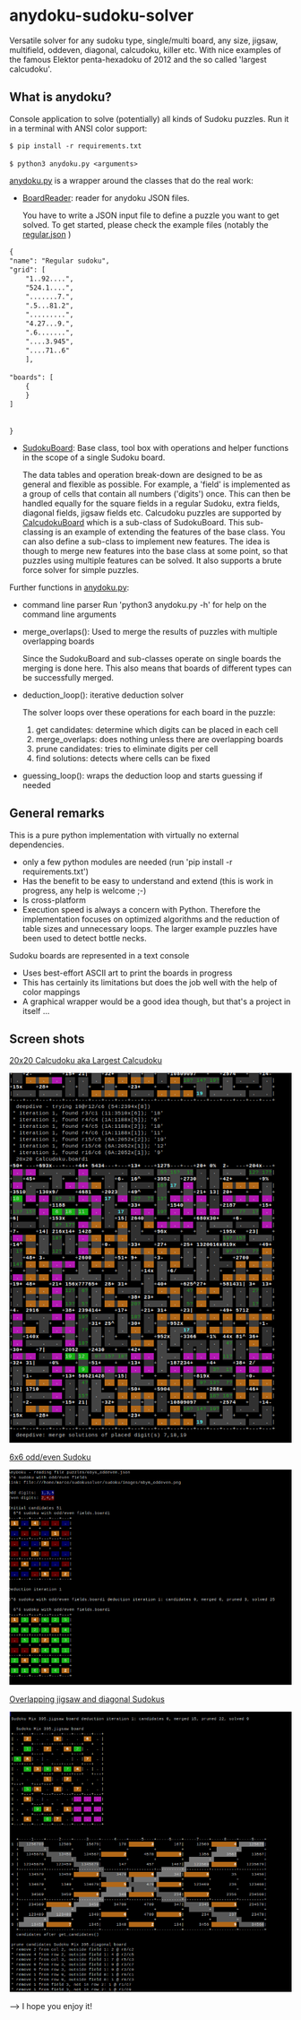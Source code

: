 # anydoku-sudoku-solver
Versatile solver for any sudoku type, single/multi board, any size, jigsaw, multifield, oddeven, diagonal, calcudoku, killer etc.
With nice examples of the famous Elektor penta-hexadoku of 2012 and the so called 'largest calcudoku'.

What is anydoku?
----------------

Console application to solve (potentially) all kinds of Sudoku puzzles. 
Run it in a terminal with ANSI color support: 

````
$ pip install -r requirements.txt

$ python3 anydoku.py <arguments> 
````

[anydoku.py](anydoku.py) is a wrapper around the classes that do the real work:

* [BoardReader](Sudoku/BoardReader.py): 
   reader for anydoku JSON files. 
   
   You have to write a JSON input file to define a puzzle you want to get solved. 
    To get started, please check the example files (notably the [regular.json](puzzles/regular.json) ) 

````
{
"name": "Regular sudoku",
"grid": [
	"1..92....", 
	"524.1....",
	".......7.",
	".5...81.2",
	".........",
	"4.27...9.",
	".6.......",
	"....3.945",
	"....71..6"
	],

"boards": [ 
	{
	}
] 


}
````

* [SudokuBoard](Sudoku/SudokuBoard.py): 
   Base class, tool box with operations and helper functions in the scope of a single Sudoku board. 
   
   The data tables and operation break-down are designed to be as general and flexible as possible.
    For example, a 'field' is implemented as a group of cells that contain all numbers ('digits') once.
    This can then be handled equally for the square fields in a regular Sudoku, extra fields, diagonal fields, jigsaw fields etc.
    Calcudoku puzzles are supported by [CalcudokuBoard](Sudoku/CalcudokuBoard.py) which is a sub-class of SudokuBoard. This sub-classing is an example
    of extending the features of the base class. You can also define a sub-class to implement new features. The idea is though 
    to merge new features into the base class at some point, so that puzzles using multiple features can be solved. 
    It also supports a brute force solver for simple puzzles.

Further functions in [anydoku.py](anydoku.py):

* command line parser
    Run 'python3 anydoku.py -h' for help on the command line arguments

* merge_overlaps(): 
    Used to merge the results of puzzles with multiple overlapping boards
    
    Since the SudokuBoard and sub-classes operate on single boards the merging is done here. This also means that boards of 
    different types can be successfully merged. 
    
* deduction_loop(): 
    iterative deduction solver
    
    The solver loops over these operations for each board in the puzzle:
    1. get candidates:    determine which digits can be placed in each cell
    2. merge_overlaps:    does nothing unless there are overlapping boards 
    3. prune candidates:  tries to eliminate digits per cell
    4. find solutions:    detects where cells can be fixed 
    
* guessing_loop(): wraps the deduction loop and starts guessing if needed

General remarks
---------------

This is a pure python implementation with virtually no external dependencies.
* only a few python modules are needed (run 'pip install -r requirements.txt') 
* Has the benefit to be easy to understand and extend (this is work in progress, any help is welcome ;-)
* Is cross-platform
* Execution speed is always a concern with Python. Therefore the implementation focuses on optimized algorithms and the 
  reduction of table sizes and unnecessary loops. The larger example puzzles have been used to detect bottle necks.

Sudoku boards are represented in a text console
* Uses best-effort ASCII art to print the boards in progress
* This has certainly its limitations but does the job well with the help of color mappings
* A graphical wrapper would be a good idea though, but that's a project in itself ...  

Screen shots
------------

[20x20 Calcudoku aka Largest Calcudoku](images/screenshot1.png)
<p><img src="images/screenshot1.png"></p>

[6x6 odd/even Sudoku](images/screenshot2.png)
<p><img src="images/screenshot2.png"></p>

[Overlapping jigsaw and diagonal Sudokus](images/screenshot3.png)
<p><img src="images/screenshot3.png"></p>



--> I hope you enjoy it!
